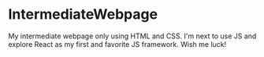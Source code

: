 # IntermediateWebpage
My intermediate webpage only using HTML and CSS. I'm next to use JS and explore React as my first and favorite JS framework. Wish me luck!
